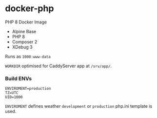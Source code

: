 # docker-php
PHP 8 Docker Image

- Alpine Base
- PHP 8
- Composer 2
- XDebug 3

Runs as `1000:www-data`

`WORKDIR` optimised for CaddyServer app at `/srv/app/`.

### Build ENVs

```
ENVIROMENT=production
TZ=UTC
UID=1000
```

`ENVIROMENT` defines weather `development` or `production` php.ini template is used.
